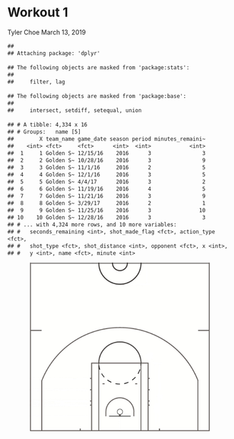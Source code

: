 Workout 1
================
Tyler Choe
March 13, 2019

    ## 
    ## Attaching package: 'dplyr'

    ## The following objects are masked from 'package:stats':
    ## 
    ##     filter, lag

    ## The following objects are masked from 'package:base':
    ## 
    ##     intersect, setdiff, setequal, union

    ## # A tibble: 4,334 x 16
    ## # Groups:   name [5]
    ##        X team_name game_date season period minutes_remaini~
    ##    <int> <fct>     <fct>      <int>  <int>            <int>
    ##  1     1 Golden S~ 12/15/16    2016      3                3
    ##  2     2 Golden S~ 10/28/16    2016      3                9
    ##  3     3 Golden S~ 11/1/16     2016      2                5
    ##  4     4 Golden S~ 12/1/16     2016      3                5
    ##  5     5 Golden S~ 4/4/17      2016      3                2
    ##  6     6 Golden S~ 11/19/16    2016      4                5
    ##  7     7 Golden S~ 11/21/16    2016      3                9
    ##  8     8 Golden S~ 3/29/17     2016      2                1
    ##  9     9 Golden S~ 11/25/16    2016      3               10
    ## 10    10 Golden S~ 12/28/16    2016      3                3
    ## # ... with 4,324 more rows, and 10 more variables:
    ## #   seconds_remaining <int>, shot_made_flag <fct>, action_type <fct>,
    ## #   shot_type <fct>, shot_distance <int>, opponent <fct>, x <int>,
    ## #   y <int>, name <fct>, minute <int>

<img src="../images/nba-court.jpg" width="80%" style="display: block; margin: auto;" />

